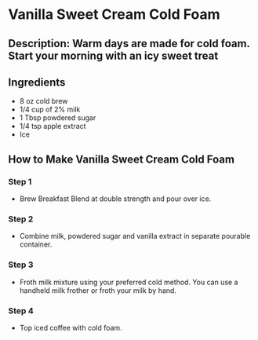 # Vanilla Sweet Cream Cold Foam

## Description: Warm days are made for cold foam. Start your morning with an icy sweet treat

## Ingredients

- 8 oz cold brew
- 1/4 cup of 2% milk
- 1 Tbsp powdered sugar
- 1/4 tsp apple extract
- Ice

## How to Make Vanilla Sweet Cream Cold Foam

### Step 1

- Brew Breakfast Blend at double strength and pour over ice.

### Step 2

- Combine milk, powdered sugar and vanilla extract​ in separate pourable container.

### Step 3

- Froth milk mixture using your preferred cold method. You can use a handheld milk frother or froth your milk by hand.

### Step 4

- Top iced coffee with cold foam.

